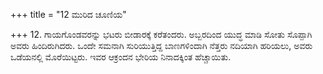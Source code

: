 +++
title = "12 ಮುರಿದ ಚೂಣಿಯ"

+++
12. ಗಾಯಗೊಂಡವರನ್ನು ಭಟರು ಬೀಡಾರಕ್ಕೆ ಕರೆತಂದರು. ಅಬ್ಬರದಿಂದ  ಯುದ್ಧ ಮಾಡಿ ಸೋತು ಸೊಪ್ಪಾಗಿ ಅವರು ಹಿಂದಿರುಗಿದರು. ಒಂದೇ ಸಮನಾಗಿ ಸುರಿಯುತ್ತಿದ್ದ ಬಾಣಗಳಿಂದಾಗಿ ನೆತ್ತರು ನದಿಯಾಗಿ ಹರಿಯಲು, ಅವರು  ಒಡೆಯನಲ್ಲಿ ಮೊರೆಯಿಟ್ಟರು.  ಇವರ ಆಕ್ರಂದನ ಭೇರಿಯ ನಿನಾದಕ್ಕಿಂತ ಹೆಚ್ಚಾಯಿತು.